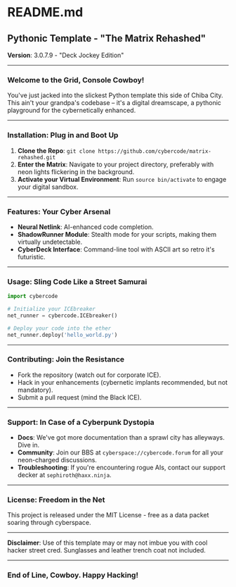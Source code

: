 
# README.md

## Pythonic Template - "The Matrix Rehashed"

**Version**: 3.0.7.9 - "Deck Jockey Edition"

---

### Welcome to the Grid, Console Cowboy!

You've just jacked into the slickest Python template this side of Chiba City. This ain't your grandpa's codebase – it's a digital dreamscape, a pythonic playground for the cybernetically enhanced.

---

### Installation: Plug in and Boot Up

1. **Clone the Repo**: `git clone https://github.com/cybercode/matrix-rehashed.git`
2. **Enter the Matrix**: Navigate to your project directory, preferably with neon lights flickering in the background.
3. **Activate your Virtual Environment**: Run `source bin/activate` to engage your digital sandbox.

---

### Features: Your Cyber Arsenal

- **Neural Netlink**: AI-enhanced code completion.
- **ShadowRunner Module**: Stealth mode for your scripts, making them virtually undetectable.
- **CyberDeck Interface**: Command-line tool with ASCII art so retro it's futuristic.

---

### Usage: Sling Code Like a Street Samurai

```python
import cybercode

# Initialize your ICEbreaker
net_runner = cybercode.ICEbreaker()

# Deploy your code into the ether
net_runner.deploy('hello_world.py')
```

---

### Contributing: Join the Resistance

- Fork the repository (watch out for corporate ICE).
- Hack in your enhancements (cybernetic implants recommended, but not mandatory).
- Submit a pull request (mind the Black ICE).

---

### Support: In Case of a Cyberpunk Dystopia

- **Docs**: We've got more documentation than a sprawl city has alleyways. Dive in.
- **Community**: Join our BBS at `cyberspace://cybercode.forum` for all your neon-charged discussions.
- **Troubleshooting**: If you're encountering rogue AIs, contact our support decker at `sephiroth@haxx.ninja`.

---

### License: Freedom in the Net

This project is released under the MIT License - free as a data packet soaring through cyberspace.

---

**Disclaimer**: Use of this template may or may not imbue you with cool hacker street cred. Sunglasses and leather trench coat not included.

---

### End of Line, Cowboy. Happy Hacking!
